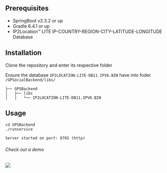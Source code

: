 
## Prerequisites

* SpringBoot v2.3.2 or up
* Gradle 6.4.1 or up
* IP2Location™ LITE IP-COUNTRY-REGION-CITY-LATITUDE-LONGITUDE Database

## Installation

Clone the repository and enter its respective folder

Ensure the database `IP2LOCATION-LITE-DB11.IPV6.BIN` have into foder `/GPSocialBackend/libs/`
```
├── GPSBackend
│   ├── libs
│   │   └── IP2LOCATION-LITE-DB11.IPV6.BIN
```

## Usage

```
cd GPSBackend
./runservice

Server started on port: 8765 (http)
```
###### Check out a demo

<a href="https://asciinema.org/a/361649" target="_blank"><img src="https://asciinema.org/a/361649.svg" /></a>
